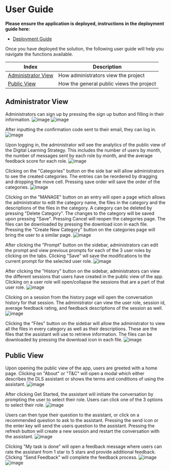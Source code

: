 # User Guide

**Please ensure the application is deployed, instructions in the deployment guide here:**
- [Deployment Guide](./deploymentGuide.md)

Once you have deployed the solution, the following user guide will help you navigate the functions available.

| Index    | Description |
| -------- | ------- |
| [Administrator View](#admin-view)  | How administrators view the project | 
| [Public View](#public-view)  | How the general public views the project |

## Administrator View
Administrators can sign up by pressing the sign up button and filling in their information.
![image](./images/sign-up.png)
![image](./images/create-account.png)

After inputting the confirmation code sent to their email, they can log in.
![image](./images/confirmation.png)

Upon logging in, the administrator will see the analytics of the public view of the Digital Learning Strategy. This includes the number of users by month, the number of messages sent by each role by month, and the average feedback score for each role.
![image](./images/admin-analytics.png)

Clicking on the "Categories" button on the side bar will allow administrators to see the created categories. The entries can be reordered by dragging and dropping the move cell. Pressing save order will save the order of the categories.
![image](./images/categories.png)

Clicking on the "MANAGE" button on an entry will open a page which allows the administrator to edit the category name, the files in the category and the descriptions of the files in the category. A category can be deleted by pressing "Delete Category". The changes to the category will be saved upon pressing "Save". Pressing Cancel will reopen the categories page. The files can be downloaded by pressing the download icon in each file. Pressing the "Create New Category" button on the categories page will bring the user to a similar page.
![image](./images/manage-category.png)


After clicking the "Prompt" button on the sidebar, administrators can edit the prompt and view previous prompts for each of the 3 user roles by clicking on the tabs. Clicking "Save" wll save the modifications to the current prompt for the selected user role.
![image](./images/prompt.png)

After clicking the "History" button on the sidebar, administrators can view the different sessions that users have created in the public view of the app. Clicking on a user role will open/collapse the sessions that are a part of that user role.
![image](./images/history.png)

Clicking on a session from the history page will open the conversation history for that session. The administrator can view the user role, session id, average feedback rating, and feedback descriptions of the session as well.
![image](./images/session-history.png)

Clicking the "Files" button on the sidebar will allow the administrator to view all the files in every category as well as their descriptions. These are the files that the assistant will use to retrieve information. The files can be downloaded by pressing the download icon in each file.
![image](./images/files.png)


## Public View
Upon opening the public view of the app, users are greeted with a home page. Clicking on "About" or "T&C" will open a modal which either describes the DLS assistant or shows the terms and conditions of using the assistant.
![image](./images/home.png)

After clicking Get Started, the assistant will initiate the conversation by prompting the user to select their role. Users can click one of the 3 options to select their role.
![image](./images/initial-message.png)

Users can then type their question to the assistant, or click on a recommended question to ask to the assistant. Pressing the send icon or the enter key will send the users question to the assistant. Pressing the refresh button will create a new session and restart the conversation with the assistant.
![image](./images/selecting-messages.png)

Clicking "My task is done" will open a feedback message where users can rate the assistant from 1 star to 5 stars and provide additional feedback. Clicking "Send Feedback" will complete the feedback process.
![image](./images/feedback.png)
![image](./images/feedback-completion.png)